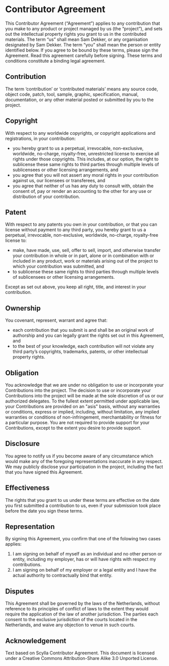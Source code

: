 # Contributor Agreement
This Contributor Agreement (“Agreement”) applies to any contribution that you make to any product or project managed by us (the “project”), and sets out the intellectual property rights you grant to us in the contributed materials. The term “us” shall mean Sam Dekker, or any organisation designated by Sam Dekker. The term “you” shall mean the person or entity identified below. If you agree to be bound by these terms, please sign the Agreement. Read this agreement carefully before signing. These terms and conditions constitute a binding legal agreement.

## Contribution
The term ‘contribution’ or ‘contributed materials’ means any source code, object code, patch, tool, sample, graphic, specification, manual, documentation, or any other material posted or submitted by you to the project.

## Copyright
With respect to any worldwide copyrights, or copyright applications and registrations, in your contribution:
- you hereby grant to us a perpetual, irrevocable, non-exclusive, worldwide, no-charge, royalty-free, unrestricted license to exercise all rights under those copyrights. This includes, at our option, the right to sublicense these same rights to third parties through multiple levels of sublicensees or other licensing arrangements, and
- you agree that you will not assert any moral rights in your contribution against us, our licensees or transferees, and
- you agree that neither of us has any duty to consult with, obtain the consent of, pay or render an accounting to the other for any use or distribution of your contribution.

## Patent 
With respect to any patents you own in your contribution, or that you can license without payment to any third party, you hereby grant to us a perpetual, irrevocable, non-exclusive, worldwide, no-charge, royalty-free license to:
- make, have made, use, sell, offer to sell, import, and otherwise transfer your contribution in whole or in part, alone or in combination with or included in any product, work or materials arising out of the project to which your contribution was submitted, and
- to sublicense these same rights to third parties through multiple levels of sublicensees or other licensing arrangements.

Except as set out above, you keep all right, title, and interest in your contribution.

## Ownership
You covenant, represent, warrant and agree that:
- each contribution that you submit is and shall be an original work of authorship and you can legally grant the rights set out in this Agreement, and
- to the best of your knowledge, each contribution will not violate any third party’s copyrights, trademarks, patents, or other intellectual property rights.

## Obligation
You acknowledge that we are under no obligation to use or incorporate your Contributions into the project. The decision to use or incorporate your Contributions into the project will be made at the sole discretion of us or our authorized delegates.
To the fullest extent permitted under applicable law, your Contributions are provided on an "asis" basis, without any warranties or conditions, express or implied, including, without limitation, any implied warranties or conditions of non-infringement, merchantability or fitness for a particular purpose. You are not required to provide support for your Contributions, except to the extent you desire to provide support.

## Disclosure
You agree to notify us if you become aware of any circumstance which would make any of the foregoing representations inaccurate in any respect.
We may publicly disclose your participation in the project, including the fact that you have signed this Agreement.

## Effectiveness
The rights that you grant to us under these terms are effective on the date you first submitted a contribution to us, even if your submission took place before the date you sign these terms. 

## Representation
By signing this Agreement, you confirm that one of the folowing two cases applies:
1) I am signing on behalf of myself as an individual and no other person or entity, including my employer, has or will have rights with respect my contributions.
2) I am signing on behalf of my employer or a legal entity and I have the actual authority to contractually bind that entity.

## Disputes
This Agreement shall be governed by the laws of the Netherlands, without reference to its principles of conflict of laws to the extent they would require the application of the law of another jurisdiction. The parties each consent to the exclusive jurisdiction of the courts located in the Netherlands, and waive any objection to venue in such courts.

## Acknowledgement
Text based on Scylla Contributor Agreement. This document is licensed under a Creative Commons Attribution-Share Alike 3.0 Unported License.